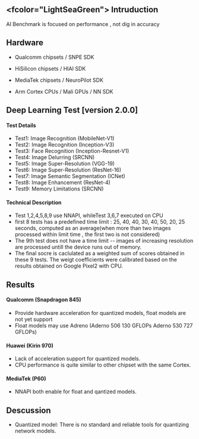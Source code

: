 
<fcolor="LightSeaGreen"> Intruduction </font>
----

AI Benchmark is focused on performance , not dig in accuracy

Hardware
----

- Qualcomm chipsets / SNPE SDK

- HiSilicon chipsets / HIAI SDK

- MediaTek chipsets / NeuroPilot SDK

- Arm Cortex CPUs / Mali GPUs / NN SDK

Deep Learning Test [version 2.0.0]
----

#### Test Details
- Test1: Image Recognition (MobileNet-V1)
- Test2: Image Recognition (Inception-V3)
- Test3: Face Recognition (Inception-Resnet-V1)
- Test4: Image Delurring (SRCNN)
- Test5: Image Super-Resolution (VGG-19)
- Test6: Image Super-Resolution (ResNet-16)
- Test7: Image Semantic Segmentation (ICNet)
- Test8: Image Enhancement (ResNet-4)
- Test9: Memory Limitations (SRCNN)

#### Technical Description
- Test 1,2,4,5,8,9 use NNAPI, whileTest 3,6,7 executed on CPU
- first 8 tests has a predefined time limit : 25, 40, 40, 30, 40, 50, 20, 25 seconds, computed as an average(when more than two images processed within limit time , the first two is not considered)
- The 9th test does not have a time limit -- images of increasing resolution are processed untill the device runs out of memory.
- The final socre is caclulated as a weighted sum of scores obtained in these 9 tests. The weigt coefficients were calibrated based on the results obtained on Google Pixel2 with CPU.

Results
----

#### Qualcomm (Snapdragon 845)
- Provide hardware acceleration for quantized models, float models are not yet support
- Float models may use Adreno (Aderno 506 130 GFLOPs  Aderno 530 727 GFLOPs)

#### Huawei (Kirin 970)
- Lack of acceleration support for quantized models.
- CPU performance is quite similar to other chipset with the same Cortex.

#### MediaTek (P60)
- NNAPI both enable for float and qantized models.

Descussion
----

- Quantized model: There is no standard and reliable tools for quantizing network models.




